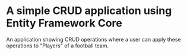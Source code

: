 # A simple CRUD application using Entity Framework Core

An application showing CRUD operations where a user can apply these operations to "Players" of a football team. 
